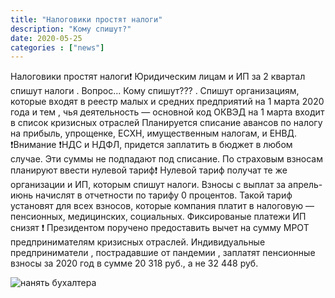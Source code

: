 ```yaml
---
title: "Налоговики простят налоги"
description: "Кому спишут?"
date: 2020-05-25
categories : ["news"]
---
```


Налоговики простят налоги❗
Юридическим лицам  и ИП за 2 квартал спишут налоги . Вопрос... Кому
спишут??? . Спишут организациям, которые входят в реестр малых и средних
предприятий на 1 марта 2020 года и тем , чья деятельность  — основной
код ОКВЭД на 1 марта входит в список  кризисных отраслей
Планируется списание авансов по налогу на прибыль, упрощенке, ЕСХН,
имущественным налогам, и ЕНВД. ❗Внимание ❗НДС и НДФЛ, придется заплатить
в бюджет в любом случае. Эти суммы не подпадают под списание.
По страховым взносам планируют ввести нулевой тариф❗
Нулевой тариф получат те же организации и ИП, которым спишут налоги.
Взносы с выплат за апрель-июнь начислят в отчетности по тарифу 0
процентов. Такой тариф установят для всех взносов, которые компания
платит в налоговую — пенсионных, медицинских, социальных.
Фиксированые платежи ИП снизят ❗
Президентом поручено предоставить вычет на сумму МРОТ предпринимателям
кризисных отраслей. Индивидуальные предприниматели , пострадавшие от
пандемии , заплатят  пенсионные взносы за 2020 год в сумме 20 318 руб.,
а не 32 448 руб.

![нанять бухалтера](/img/250520.jpg)
